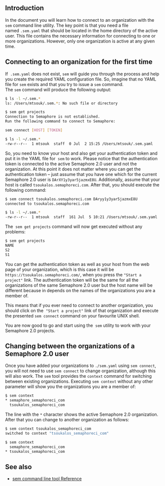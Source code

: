 ## Introduction

In the document you will learn how to connect to an organization with
the  `sem` command line utility. The key point is that you need a file
named `.sem.yaml` that should be located in the home directory of the
active user. This file contains the necessary information for connecting
to one or more organizations. However, only one organization is active
at any given time.

## Connecting to an organization for the first time

If  `.sem.yaml` does not exist, `sem` will guide you through the process
and help you create the required YAML configuration file. So, imagine
that no YAML file for `sem` exists and that you try to issue
a `sem` command. The `sem` command will produce the following output:

``` bash
$ ls -l ~/.sem.*
ls: /Users/mtsouk/.sem.*: No such file or directory

$ sem get projects
Connection to Semaphore is not established.
Run the following command to connect to Semaphore:

sem connect [HOST] [TOKEN]

$ ls -l ~/.sem.*
-rw-r--r--  1 mtsouk  staff  0 Jul  2 15:25 /Users/mtsouk/.sem.yaml
```

So, you need to know your host and also get your authentication token
and put it in the YAML file for  `sem` to work. Please notice that the
authentication token is connected to the active Semaphore 2.0 user and
not the organization. At this point it does not matter where you can get
the authentication token – just assume that you have one which for the
current Semaphore 2.0 user is `DArXY1y3yar5jazmxE8U`. Additionally,
assume that your host is called `tsoukalos.semaphoreci.com`. After that,
you should execute the following command:

``` bash
$ sem connect tsoukalos.semaphoreci.com DAryy1y3yar5jazmxE8U
connected to tsoukalos.semaphoreci.com

$ ls -l ~/.sem.*
-rw-r--r--  1 mtsouk  staff  161 Jul  5 10:21 /Users/mtsouk/.sem.yaml
```

The  `sem get projects` command will now get executed without any
problems:

``` bash
$ sem get projects
NAME
S2
S1
```

You can get the authentication token as well as your host from the web
page of your organization, which is this case it will be
`https://tsoukalos.semaphoreci.com/`, when you press the `"Start a
project"` link. The authentication token will be the same for all the
organizations of the same Semaphore 2.0 user but the host name will be
different because in depends on the names of the organizations you are a
member of.

This means that if you ever need to connect to another organization, you
should click on the  `"Start a project"` link of that organization and
execute the presented `sem connect` command on your favourite UNIX
shell.

You are now good to go and start using the  `sem` utility to work with
your Semaphore 2.0 projects.

## Changing between the organizations of a Semaphore 2.0 user

Once you have added your organizations to `./sem.yaml` using `sem
connect`, you will not need to use `sem connect` to change organization,
although this will also work. The `sem` tool provides the `context`
command for switching between existing organizations. Executing `sem
context` without any other parameter will show you the organizations you
are a member of:

``` bash
$ sem context
* semaphore_semaphoreci_com
  tsoukalos_semaphoreci_com
```

The line with the `*` character shows the active Semaphore 2.0
organization. After that you can change to another organization as
follows:

``` bash
$ sem context tsoukalos_semaphoreci_com
switched to context "tsoukalos_semaphoreci_com"

$ sem context
  semaphore_semaphoreci_com
* tsoukalos_semaphoreci_com
```

## See also

- [sem command line tool Reference](https://docs.semaphoreci.com/reference/sem-command-line-tool/)
